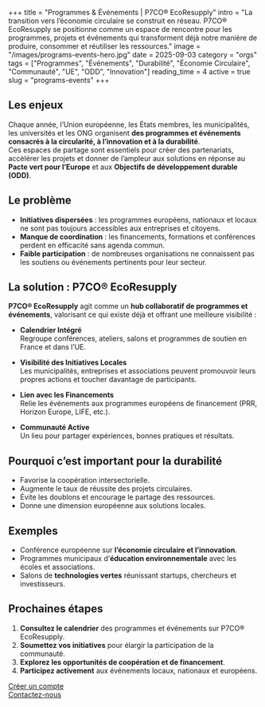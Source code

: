 +++
title = "Programmes & Événements | P7CO® EcoResupply"
intro = "La transition vers l’économie circulaire se construit en réseau. P7CO® EcoResupply se positionne comme un espace de rencontre pour les programmes, projets et événements qui transforment déjà notre manière de produire, consommer et réutiliser les ressources."
image = "/images/programs-events-hero.jpg"
date = 2025-09-03
category = "orgs"
tags = ["Programmes", "Événements", "Durabilité", "Économie Circulaire", "Communauté", "UE", "ODD", "Innovation"]
reading_time = 4
active = true
slug = "programs-events"
+++

## Les enjeux
Chaque année, l’Union européenne, les États membres, les municipalités, les universités et les ONG organisent **des programmes et événements consacrés à la circularité, à l’innovation et à la durabilité**.  
Ces espaces de partage sont essentiels pour créer des partenariats, accélérer les projets et donner de l’ampleur aux solutions en réponse au **Pacte vert pour l’Europe** et aux **Objectifs de développement durable (ODD)**.  

## Le problème
- **Initiatives dispersées** : les programmes européens, nationaux et locaux ne sont pas toujours accessibles aux entreprises et citoyens.  
- **Manque de coordination** : les financements, formations et conférences perdent en efficacité sans agenda commun.  
- **Faible participation** : de nombreuses organisations ne connaissent pas les soutiens ou événements pertinents pour leur secteur.  

## La solution : P7CO® EcoResupply
**P7CO® EcoResupply** agit comme un **hub collaboratif de programmes et événements**, valorisant ce qui existe déjà et offrant une meilleure visibilité :

- **Calendrier Intégré**  
  Regroupe conférences, ateliers, salons et programmes de soutien en France et dans l’UE.  

- **Visibilité des Initiatives Locales**  
  Les municipalités, entreprises et associations peuvent promouvoir leurs propres actions et toucher davantage de participants.  

- **Lien avec les Financements**  
  Relie les événements aux programmes européens de financement (PRR, Horizon Europe, LIFE, etc.).  

- **Communauté Active**  
  Un lieu pour partager expériences, bonnes pratiques et résultats.  

## Pourquoi c’est important pour la durabilité
- Favorise la coopération intersectorielle.  
- Augmente le taux de réussite des projets circulaires.  
- Évite les doublons et encourage le partage des ressources.  
- Donne une dimension européenne aux solutions locales.  

## Exemples
- Conférence européenne sur **l’économie circulaire et l’innovation**.  
- Programmes municipaux d’**éducation environnementale** avec les écoles et associations.  
- Salons de **technologies vertes** réunissant startups, chercheurs et investisseurs.  

## Prochaines étapes
1. **Consultez le calendrier** des programmes et événements sur P7CO® EcoResupply.  
2. **Soumettez vos initiatives** pour élargir la participation de la communauté.  
3. **Explorez les opportunités de coopération et de financement**.  
4. **Participez activement** aux événements locaux, nationaux et européens.  

[Créer un compte](/fr/Account/Register)  
[Contactez-nous](/fr/Home/Contact)  
